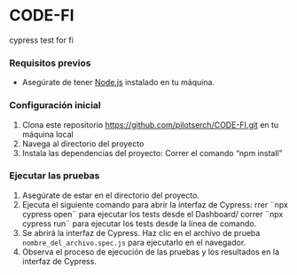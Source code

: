 # CODE-FI
 cypress test for fi
 ### Requisitos previos
- Asegúrate de tener [Node.js](https://nodejs.org) instalado en tu máquina.
### Configuración inicial
1. Clona este repositorio https://github.com/pilotserch/CODE-FI.git en tu máquina local 
2. Navega al directorio del proyecto
3. Instala las dependencias del proyecto: Correr el comando “npm install” 
### Ejecutar las pruebas
1. Asegúrate de estar en el directorio del proyecto.
2. Ejecuta el siguiente comando para abrir la interfaz de Cypress: rrer ¨npx cypress open¨ para ejecutar los tests desde el Dashboard/ correr ¨npx cypress run¨ para ejecutar los tests desde la línea de comando.
3. Se abrirá la interfaz de Cypress. Haz clic en el archivo de prueba `nombre_del_archivo.spec.js` para ejecutarlo en el navegador.
4. Observa el proceso de ejecución de las pruebas y los resultados en la interfaz de Cypress.
